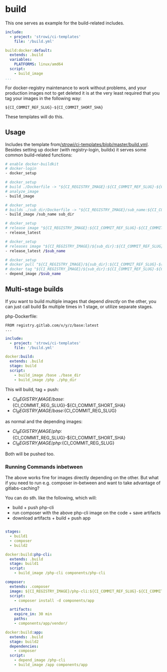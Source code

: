 # build

This one serves as example for the build-related includes.

```yaml
include:
  - project: 'strowi/ci-templates'
    file: '/build.yml'

build:docker:default:
  extends: .build
  variables:
    PLATFORMS: linux/amd64
  script:
    - build_image
...
```

For docker-registry maintenance to work without problems, and your
production images not to get deleted it is at the very least
required that you tag your images in the following way:

`${CI_COMMIT_REF_SLUG}-${CI_COMMIT_SHORT_SHA}`

These templates will do this.

## Usage

Includes the template from[/strowi/ci-templates/blob/master/build.yml](https://gitlab.com/strowi/ci-templates/blob/master/build.yml).
Besides setting up docker (with registry-login, buildx) it serves
some common build-related functions:

```bash
# enable docker-buildkit
# docker-login
- docker_setup

# docker_setup
# build ./Dockerfile -> "${CI_REGISTRY_IMAGE}:${CI_COMMIT_REF_SLUG}-${CI_COMMIT_SHA}"
# analyze_image
- build_image

# docker_setup
# builds ./sub_dir/Dockerfile -> "${CI_REGISTRY_IMAGE}/sub_name:${CI_COMMIT_REF_SLUG}-${CI_COMMIT_SHA}"
- build_image /sub_name sub_dir

# docker_setup
# release image "${CI_REGISTRY_IMAGE}:${CI_COMMIT_REF_SLUG}-${CI_COMMIT_SHA}" -> "${CI_REGISTRY_IMAGE}:latest"
- release_latest

# docker_setup
# releases image "${CI_REGISTRY_IMAGE}/${sub_dir}:${CI_COMMIT_REF_SLUG}-${CI_COMMIT_SHA}" -> "${CI_REGISTRY_IMAGE}/${sub_dir}:latest"
- release_latest /$sub_name

# docker_setup
# docker pull "${CI_REGISTRY_IMAGE}/${sub_dir}:${CI_COMMIT_REF_SLUG}-${CI_COMMIT_SHA}"
# docker tag "${CI_REGISTRY_IMAGE}/${sub_dir}:${CI_COMMIT_REF_SLUG}-${CI_COMMIT_SHA}" -> :latest
- depend_image /$sub_name
```

## Multi-stage builds

If you want to build multiple images that depend *directly* on the
other, you can just call build $x multiple times in 1 stage,
or utilize separate stages.

php-Dockerfile:
```
FROM registry.gitlab.com/x/y/z/base:latest
...
```

```yaml
include:
  - project: 'strowi/ci-templates'
    file: '/build.yml'

docker:build:
  extends: .build
  stage: build
  script:
    - build_image /base ./base_dir
    - build_image /php ./php_dir
```

This will build, tag + push:

- $CI_REGISTRY_IMAGE/base:${CI_COMMIT_REG_SLUG}-${CI_COMMIT_SHORT_SHA}
- $CI_REGISTRY_IMAGE/base:${CI_COMMIT_REG_SLUG}

as normal and the depending images:

- $CI_REGISTRY_IMAGE/php:${CI_COMMIT_REG_SLUG}-${CI_COMMIT_SHORT_SHA}
- $CI_REGISTRY_IMAGE/php:${CI_COMMIT_REG_SLUG}

Both will be pushed too.

### Running Commands inbetween

The above works fine for images directly depending on the other. But what if you need to run e.g. composer in-between and want to take advantage of gitlabs-caching?

You can do sth. like the following, which will:
* build + push php-cli
* run composer with the above php-cli image on the code + save artifacts
* download artifacts + build + push app 

```yaml

stages:
  - build1
  - composer
  - build2

docker:build:php-cli:
  extends: .build
  stage: build1
  script:
    - build_image /php-cli components/php-cli

composer:
  extends: .composer
  image: ${CI_REGISTRY_IMAGE}/php-cli:${CI_COMMIT_REF_SLUG}-${CI_COMMIT_SHORT_SHA}
  script:
    - composer install -d components/app

  artifacts:
    expire_in: 30 min
    paths:
    - components/app/vendor/

docker:build:app:
  extends: .build
  stage: build2
  dependencies:
    - composer
  script:
    - depend_image /php-cli
    - build_image /app components/app

```
